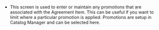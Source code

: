 - This screen is used to enter or maintain any promotions that are associated with the Agreement Item. This can be useful if you want to limit where a particular promotion is applied. Promotions are setup in Catalog Manager and can be selected here.